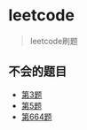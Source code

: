 # leetcode
> leetcode刷题

## 不会的题目

* [第3题](https://leetcode-cn.com/problems/longest-substring-without-repeating-characters/)
* [第5题](https://leetcode-cn.com/problems/longest-palindromic-substring/)
* [第664题](https://leetcode-cn.com/problems/strange-printer/)